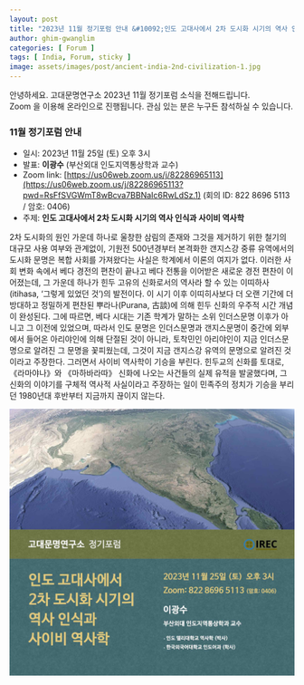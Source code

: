 ```yaml
---
layout: post
title: "2023년 11월 정기포럼 안내 &#10092;인도 고대사에서 2차 도시화 시기의 역사 인식과 사이비 역사학&#10093;"
author: ghim-gwanglim
categories: [ Forum ]
tags: [ India, Forum, sticky ]
image: assets/images/post/ancient-india-2nd-civilization-1.jpg
---
```


안녕하세요. 고대문명연구소 2023년 11월 정기포럼 소식을 전해드립니다.<br> 
Zoom 을 이용해 온라인으로 진행됩니다. 관심 있는 분은 누구든 참석하실 수 있습니다. 


### 11월 정기포럼 안내
- 일시: 2023년 11월 25일 (토) 오후 3시
- 발표: __이광수__ (부산외대 인도지역통상학과 교수)
- Zoom link: [https://us06web.zoom.us/j/82286965113](https://us06web.zoom.us/j/82286965113?pwd=RsFfSVGWmT8wBcva7BBNaIc6RwLdSz.1)
  (회의 ID: 822 8696 5113 / 암호: 0406)
- 주제: __인도 고대사에서 2차 도시화 시기의 역사 인식과 사이비 역사학__

2차 도시화의 원인 가운데 하나로 울창한 삼림의 존재와 그것을 제거하기 위한 철기의 대규모 사용 여부와 관계없이, 기원전 500년경부터 본격화한 갠지스강 중류 유역에서의 도시화 문명은 복합 사회를 가져왔다는 사실은 학계에서 이론의 여지가 없다. 이러한 사회 변화 속에서 베다 경전의 편찬이 끝나고 베다 전통을 이어받은 새로운 경전 편찬이 이어졌는데, 그 가운데 하나가 힌두 고유의 신화로서의 역사라 할 수 있는 이띠하사(itihasa, ‘그렇게 있었던 것’)의 발전이다. 이 시기 이후 이띠히사보다 더 오랜 기간에 더 방대하고 정밀하게 편찬된 뿌라나(Purana, 古談)에 의해 힌두 신화의 우주적 시간 개념이 완성된다. 그에 따르면, 베다 시대는 기존 학계가 말하는 소위 인더스문명 이후가 아니고 그 이전에 있었으며, 따라서 인도 문명은 인더스문명과 갠지스문명이 중간에 외부에서 들어온 아리야인에 의해 단절된 것이 아니라, 토착민인 아리야인이 지금 인더스문명으로 알려진 그 문명을 꽃피웠는데, 그것이 지금 갠지스강 유역의 문명으로 알려진 것이라고 주장한다. 그러면서 사이비 역사학이 기승을 부린다. 힌두교의 신화를 토대로, 《라마야나》와 《마하바라따》 신화에 나오는 사건들의 실제 유적을 발굴했다며, 그 신화의 이야기를 구체적 역사적 사실이라고 주장하는 일이 민족주의 정치가 기승을 부리던 1980년대 후반부터 지금까지 끊이지 않는다.


![](/assets/images/post/irec-seminar-poster-2023-11.jpg)
